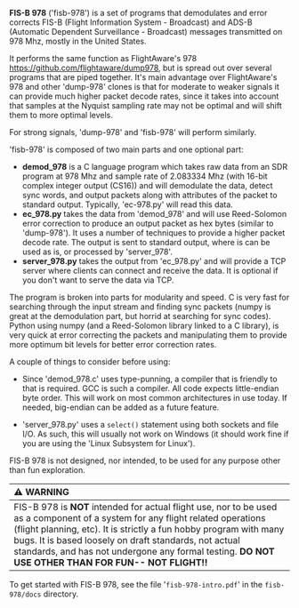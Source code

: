 **FIS-B 978** ('fisb-978') is a set of programs that demodulates
and error corrects FIS-B
(Flight Information System - Broadcast) and ADS-B
(Automatic Dependent Surveillance - Broadcast)
messages transmitted on 978 Mhz, mostly in the United States.

It performs the same function as
FlightAware's 978 <https://github.com/flightaware/dump978>,
but is spread out over several programs that are piped together.
It's main advantage over FlightAware's 978 and other 'dump-978'
clones is that for moderate to weaker signals it can provide
much higher packet decode rates, since it takes into account
that samples at the Nyquist sampling rate may not be optimal
and will shift them to more optimal levels.

For strong signals, 'dump-978' and 'fisb-978' will perform similarly.

'fisb-978' is composed of two main parts and one optional part:

* **demod_978** is a C language program which takes raw data
  from an SDR program at 978 Mhz and sample rate of 2.083334 Mhz
  (with 16-bit complex integer output (CS16)) and will demodulate
  the data, detect sync words, and output packets along with attributes
  of the packet to standard output. Typically, 'ec-978.py' will
  read this data.
* **ec_978.py** takes the data from 'demod_978' and will use Reed-Solomon
  error correction to produce an output packet as hex bytes (similar to
  'dump-978'). It uses a number of techniques to provide a higher
  packet decode rate. The output is sent to standard output, where is
  can be used as is, or processed by 'server_978'.
* **server_978.py** takes the output from 'ec_978.py' and will provide
  a TCP server where clients can connect and receive the data. It is
  optional if you don't want to serve the data via TCP.

The program is broken into parts for modularity and speed. C is very
fast for searching through the input stream and finding sync packets
(numpy is great at the demodulation part, but horrid at searching
for sync codes).
Python using numpy (and a Reed-Solomon library linked to a C library),
is very quick at error correcting the packets and manipulating them
to provide more optimum bit levels for better error correction rates.

A couple of things to consider before using:

* Since 'demod_978.c' uses type-punning, a compiler that is friendly to
  that is required. GCC is such a compiler. All code expects little-endian
  byte order. This will work on most common architectures in use today.
  If needed, big-endian can be added as a future feature.

* 'server_978.py' uses a `select()` statement using both sockets and
  file I/O. As such, this will usually not work on Windows (it should
  work fine if you are using the 'Linux Subsystem for Linux').

FIS-B 978 is not designed, nor intended,
to be used for any purpose other than fun exploration. 

| :warning: WARNING                                                      |
|:-----------------------------------------------------------------------|
| FIS-B 978 is **NOT** intended for actual flight use, nor to be used as a component of a system for any flight related operations (flight planning, etc). It is strictly a fun hobby program with many bugs. It is based loosely on draft standards, not actual standards, and has not undergone any formal testing. **DO NOT USE OTHER THAN FOR FUN-- NOT FLIGHT!!** |


To get started with FIS-B 978, see the file
'``fisb-978-intro.pdf``' in the ``fisb-978/docs`` directory.
